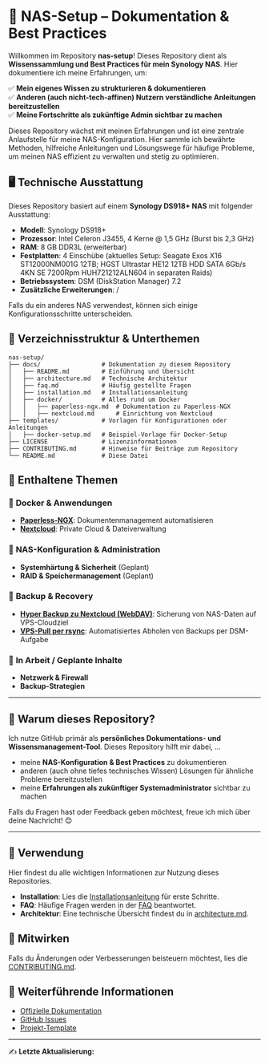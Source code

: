 # 📖 NAS-Setup – Dokumentation & Best Practices

Willkommen im Repository **nas-setup**! Dieses Repository dient als **Wissenssammlung und Best Practices für mein Synology NAS**. Hier dokumentiere ich meine Erfahrungen, um:

✅ **Mein eigenes Wissen zu strukturieren & dokumentieren**\
✅ **Anderen (auch nicht-tech-affinen) Nutzern verständliche Anleitungen bereitzustellen**\
✅ **Meine Fortschritte als zukünftige Admin sichtbar zu machen**

Dieses Repository wächst mit meinen Erfahrungen und ist eine zentrale Anlaufstelle für meine NAS-Konfiguration. Hier sammle ich bewährte Methoden, hilfreiche Anleitungen und Lösungswege für häufige Probleme, um meinen NAS effizient zu verwalten und stetig zu optimieren.

## 🖥 Technische Ausstattung

Dieses Repository basiert auf einem **Synology DS918+ NAS** mit folgender Ausstattung:

- **Modell**: Synology DS918+
- **Prozessor**: Intel Celeron J3455, 4 Kerne @ 1,5 GHz (Burst bis 2,3 GHz)
- **RAM**: 8 GB DDR3L (erweiterbar)
- **Festplatten**: 4 Einschübe (aktuelles Setup: Seagate Exos X16 ST12000NM001G 12TB; HGST Ultrastar HE12 12TB HDD SATA 6Gb/s 4KN SE 7200Rpm HUH721212ALN604 in separaten Raids)
- **Betriebssystem**: DSM (DiskStation Manager) 7.2
- **Zusätzliche Erweiterungen**: /

Falls du ein anderes NAS verwendest, können sich einige Konfigurationsschritte unterscheiden.

## 📂 Verzeichnisstruktur & Unterthemen

```
nas-setup/
├── docs/                 # Dokumentation zu diesem Repository
│   ├── README.md         # Einführung und Übersicht
│   ├── architecture.md   # Technische Architektur
│   ├── faq.md            # Häufig gestellte Fragen
│   ├── installation.md   # Installationsanleitung
│   ├── docker/           # Alles rund um Docker
│   │   ├── paperless-ngx.md  # Dokumentation zu Paperless-NGX
│   │   ├── nextcloud.md      # Einrichtung von Nextcloud
├── templates/            # Vorlagen für Konfigurationen oder Anleitungen
│   ├── docker-setup.md   # Beispiel-Vorlage für Docker-Setup
├── LICENSE               # Lizenzinformationen
├── CONTRIBUTING.md       # Hinweise für Beiträge zum Repository
└── README.md             # Diese Datei
```

## 📌 Enthaltene Themen

### 🔹 **Docker & Anwendungen**

- **[Paperless-NGX](docs/docker/paperless-ngx.md)**: Dokumentenmanagement automatisieren
- **[Nextcloud](docs/docker/nextcloud.md)**: Private Cloud & Dateiverwaltung

### 🔹 **NAS-Konfiguration & Administration**

- **Systemhärtung & Sicherheit** (Geplant)
- **RAID & Speichermanagement** (Geplant)

### 🔹 **Backup & Recovery**

- **[Hyper Backup zu Nextcloud (WebDAV)](docs/backup/hyper-backup-nextcloud.md)**: Sicherung von NAS-Daten auf VPS-Cloudziel
- **[VPS-Pull per rsync](docs/backup/vps-nas-pull.md)**: Automatisiertes Abholen von Backups per DSM-Aufgabe

### 🚧 **In Arbeit / Geplante Inhalte**

- **Netzwerk & Firewall**
- **Backup-Strategien**

---

## 📝 Warum dieses Repository?

Ich nutze GitHub primär als **persönliches Dokumentations- und Wissensmanagement-Tool**. Dieses Repository hilft mir dabei, …

- meine **NAS-Konfiguration & Best Practices** zu dokumentieren
- anderen (auch ohne tiefes technisches Wissen) Lösungen für ähnliche Probleme bereitzustellen
- meine **Erfahrungen als zukünftiger Systemadministrator** sichtbar zu machen

Falls du Fragen hast oder Feedback geben möchtest, freue ich mich über deine Nachricht! 😊

---

## 🚀 Verwendung

Hier findest du alle wichtigen Informationen zur Nutzung dieses Repositories.

- **Installation**: Lies die [Installationsanleitung](docs/installation.md) für erste Schritte.
- **FAQ**: Häufige Fragen werden in der [FAQ](docs/faq.md) beantwortet.
- **Architektur**: Eine technische Übersicht findest du in [architecture.md](docs/architecture.md).

## 🤝 Mitwirken

Falls du Änderungen oder Verbesserungen beisteuern möchtest, lies die [CONTRIBUTING.md](CONTRIBUTING.md).

## 🔗 Weiterführende Informationen

- [Offizielle Dokumentation](#)
- [GitHub Issues](#)
- [Projekt-Template](https://github.com/steviexo/project-template)

---

✍ **Letzte Aktualisierung:**&#x20;
